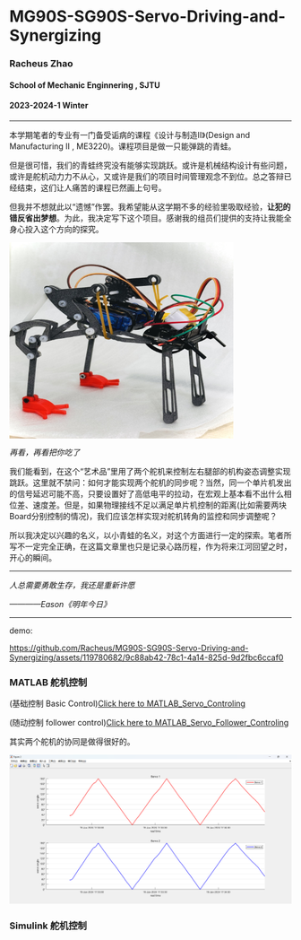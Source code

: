 # MG90S-SG90S-Servo-Driving-and-Synergizing
### Racheus Zhao
#### School of Mechanic Enginnering , SJTU
#### 2023-2024-1 Winter

---
本学期笔者的专业有一门备受诟病的课程《设计与制造II》(Design and Manufacturing II , ME3220)。课程项目是做一只能弹跳的青蛙。

但是很可惜，我们的青蛙终究没有能够实现跳跃。或许是机械结构设计有些问题，或许是舵机动力力不从心，又或许是我们的项目时间管理观念不到位。总之答辩已经结束，这们让人痛苦的课程已然画上句号。

但我并不想就此以“遗憾”作罢。我希望能从这学期不多的经验里吸取经验，**让犯的错反省出梦想**。为此，我决定写下这个项目。感谢我的组员们提供的支持让我能全身心投入这个方向的探究。

<img src="https://github.com/Racheus/MG90S-SG90S-Servo-Driving-and-Synergizing/blob/main/Images/Frog.jpg" align="center" width="400" height="350" />

*再看，再看把你吃了*

我们能看到，在这个“艺术品”里用了两个舵机来控制左右腿部的机构姿态调整实现跳跃。这里就不禁问：如何才能实现两个舵机的同步呢？当然，同一个单片机发出的信号延迟可能不高，只要设置好了高低电平的拉动，在宏观上基本看不出什么相位差、速度差。但是，如果物理接线不足以满足单片机控制的距离(比如需要两块Board分别控制的情况)，我们应该怎样实现对舵机转角的监控和同步调整呢？

所以我决定以兴趣的名义，以小青蛙的名义，对这个方面进行一定的探索。笔者所写不一定完全正确，在这篇文章里也只是记录心路历程，作为将来江河回望之时，开心的瞬间。

---

*人总需要勇敢生存，我还是重新许愿*

*————Eason《明年今日》*

---
demo:

https://github.com/Racheus/MG90S-SG90S-Servo-Driving-and-Synergizing/assets/119780682/9c88ab42-78c1-4a14-825d-9d2fbc6ccaf0

### MATLAB 舵机控制

(基础控制 Basic Control)[Click here to MATLAB_Servo_Controling](Install&Initializing/MATLAB_Initialize.md)

(随动控制 follower control)[Click here to MATLAB_Servo_Follower_Controling](MATLAB_Servo_Follower_Control.m)

其实两个舵机的协同是做得很好的。

![Insert error!](Images/follow.png)


### Simulink 舵机控制
